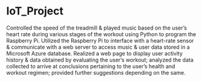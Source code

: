 # IoT_Project
Controlled the speed of the treadmill & played music based on the user’s heart rate during various stages of the workout using Python to program the Raspberry Pi.
Utilized the Raspberry Pi to interface with a heart-rate sensor & communicate with a web server to access music & user data stored in a Microsoft Azure database.
Realized a web page to display user activity history & data obtained by evaluating the user’s workout; analyzed the data collected to arrive at conclusions pertaining to the user’s health and workout regimen; provided further suggestions depending on the same.
